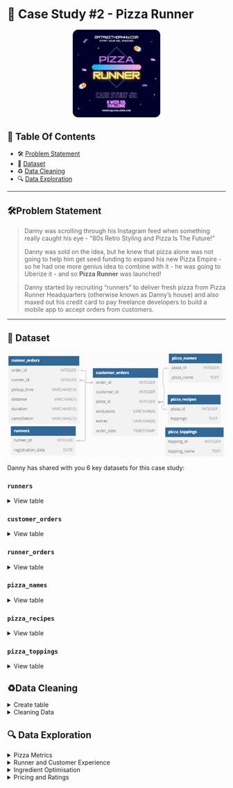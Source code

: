 # 🍕 Case Study #2 - Pizza Runner
<p align="center">
<img src="https://github.com/seeam1026/SQL-data-exploration/blob/main/IMG/org-2.png" width=40% height=40%>

## 📕 Table Of Contents
  - 🛠️ [Problem Statement](#problem-statement)
  - 📂 [Dataset](#-dataset)
  - ♻️ [Data Cleaning](#data-cleaning)
  - 🔍 [Data Exploration](#-data-exploration)

---

## 🛠Problem Statement

> Danny was scrolling through his Instagram feed when something really caught his eye - “80s Retro Styling and Pizza Is The Future!”
> 
> Danny was sold on the idea, but he knew that pizza alone was not going to help him get seed funding to expand his new Pizza Empire - so he had one more genius idea to combine with it - he was going to Uberize it - and so **Pizza Runner** was launched!
> 
> Danny started by recruiting “runners” to deliver fresh pizza from Pizza Runner Headquarters (otherwise known as Danny’s house) and also maxed out his credit card to pay freelance developers to build a mobile app to accept orders from customers.

---

## 📂 Dataset
<p align="center">
<img src="https://github.com/seeam1026/SQL-data-exploration/blob/main/Case%20study-Pizza%20runner/pizza%20runner%20erd.png">

Danny has shared with you 6 key datasets for this case study:

### **```runners```**
<details>
<summary>
View table
</summary>

The runners table shows the **```registration_date```** for each new runner.


|runner_id|registration_date|
|---------|-----------------|
|1        |1/1/2021         |
|2        |1/3/2021         |
|3        |1/8/2021         |
|4        |1/15/2021        |

</details>


### **```customer_orders```**

<details>
<summary>
View table
</summary>

Customer pizza orders are captured in the **```customer_orders```** table with 1 row for each individual pizza that is part of the order.

| order_id | customer_id | pizza_id | exclusions | extras | order_time          |
| -------- | ----------- | -------- | ---------- | ------ | ------------------- |
| 1        | 101         | 1        |            |        | 2020-01-01 18:05:02 |
| 2        | 101         | 1        |            |        | 2020-01-01 19:00:52 |
| 3        | 102         | 1        |            |        | 2020-01-02 23:51:23 |
| 3        | 102         | 2        |            |        | 2020-01-02 23:51:23 |
| 4        | 103         | 1        | 4          |        | 2020-01-04 13:23:46 |
| 4        | 103         | 1        | 4          |        | 2020-01-04 13:23:46 |
| 4        | 103         | 2        | 4          |        | 2020-01-04 13:23:46 |
| 5        | 104         | 1        | null       | 1      | 2020-01-08 21:00:29 |
| 6        | 101         | 2        | null       | null   | 2020-01-08 21:03:13 |
| 7        | 105         | 2        | null       | 1      | 2020-01-08 21:20:29 |
| 8        | 102         | 1        | null       | null   | 2020-01-09 23:54:33 |
| 9        | 103         | 1        | 4          | 1, 5   | 2020-01-10 11:22:59 |
| 10       | 104         | 1        | null       | null   | 2020-01-11 18:34:49 |
| 10       | 104         | 1        | 2, 6       | 1, 4   | 2020-01-11 18:34:49 |

</details>

### **```runner_orders```**

<details>
<summary>
View table
</summary>

After each orders are received through the system - they are assigned to a runner - however not all orders are fully completed and can be cancelled by the restaurant or the customer.

The **```pickup_time```** is the timestamp at which the runner arrives at the Pizza Runner headquarters to pick up the freshly cooked pizzas. 

The **```distance```** and **```duration```** fields are related to how far and long the runner had to travel to deliver the order to the respective customer.


| order_id | runner_id | pickup_time         | distance | duration   | cancellation            |
| -------- | --------- | ------------------- | -------- | ---------- | ----------------------- |
| 1        | 1         | 2020-01-01 18:15:34 | 20km     | 32 minutes |                         |
| 2        | 1         | 2020-01-01 19:10:54 | 20km     | 27 minutes |                         |
| 3        | 1         | 2020-01-03 00:12:37 | 13.4km   | 20 mins    |                         |
| 4        | 2         | 2020-01-04 13:53:03 | 23.4     | 40         |                         |
| 5        | 3         | 2020-01-08 21:10:57 | 10       | 15         |                         |
| 6        | 3         | null                | null     | null       | Restaurant Cancellation |
| 7        | 2         | 2020-01-08 21:30:45 | 25km     | 25mins     | null                    |
| 8        | 2         | 2020-01-10 00:15:02 | 23.4 km  | 15 minute  | null                    |
| 9        | 2         | null                | null     | null       | Customer Cancellation   |
| 10       | 1         | 2020-01-11 18:50:20 | 10km     | 10minutes  | null                    |


</details>

### **```pizza_names```**

<details>
<summary>
View table
</summary>

|pizza_id|pizza_name|
|--------|----------|
|1       |Meat Lovers|
|2       |Vegetarian|

</details>

### **```pizza_recipes```**

<details>
<summary>
View table
</summary>

Each **```pizza_id```** has a standard set of **```toppings```** which are used as part of the pizza recipe.


|pizza_id|toppings |
|--------|---------|
|1       |1, 2, 3, 4, 5, 6, 8, 10| 
|2       |4, 6, 7, 9, 11, 12| 

</details>

### **```pizza_toppings```**

<details>
<summary>
View table
</summary>

This table contains all of the **```topping_name```** values with their corresponding **```topping_id```** value.


|topping_id|topping_name|
|----------|------------|
|1         |Bacon       | 
|2         |BBQ Sauce   | 
|3         |Beef        |  
|4         |Cheese      |  
|5         |Chicken     |     
|6         |Mushrooms   |  
|7         |Onions      |     
|8         |Pepperoni   | 
|9         |Peppers     |   
|10        |Salami      | 
|11        |Tomatoes    | 
|12        |Tomato Sauce|

</details>

## ♻Data Cleaning
<details>
<summary>
Create table
</summary>

** **	
 ```sql
	DROP TABLE IF EXISTS runners;
	CREATE TABLE runners (
	  "runner_id" INTEGER,
	  "registration_date" DATE
	);
	INSERT INTO runners
	  ("runner_id", "registration_date")
	VALUES
	  (1, '2021-01-01'),
	  (2, '2021-01-03'),
	  (3, '2021-01-08'),
	  (4, '2021-01-15');
	
	
	DROP TABLE IF EXISTS customer_orders;
	CREATE TABLE customer_orders (
	  "order_id" INTEGER,
	  "customer_id" INTEGER,
	  "pizza_id" INTEGER,
	  "exclusions" VARCHAR(4),
	  "extras" VARCHAR(4),
	  "order_time" TIMESTAMP
	);
	
	INSERT INTO customer_orders
	  ("order_id", "customer_id", "pizza_id", "exclusions", "extras", "order_time")
	VALUES
	  ('1', '101', '1', '', '', '2020-01-01 18:05:02'),
	  ('2', '101', '1', '', '', '2020-01-01 19:00:52'),
	  ('3', '102', '1', '', '', '2020-01-02 23:51:23'),
	  ('3', '102', '2', '', NULL, '2020-01-02 23:51:23'),
	  ('4', '103', '1', '4', '', '2020-01-04 13:23:46'),
	  ('4', '103', '1', '4', '', '2020-01-04 13:23:46'),
	  ('4', '103', '2', '4', '', '2020-01-04 13:23:46'),
	  ('5', '104', '1', 'null', '1', '2020-01-08 21:00:29'),
	  ('6', '101', '2', 'null', 'null', '2020-01-08 21:03:13'),
	  ('7', '105', '2', 'null', '1', '2020-01-08 21:20:29'),
	  ('8', '102', '1', 'null', 'null', '2020-01-09 23:54:33'),
	  ('9', '103', '1', '4', '1, 5', '2020-01-10 11:22:59'),
	  ('10', '104', '1', 'null', 'null', '2020-01-11 18:34:49'),
	  ('10', '104', '1', '2, 6', '1, 4', '2020-01-11 18:34:49');
	
	
	DROP TABLE IF EXISTS runner_orders;
	CREATE TABLE runner_orders (
	  "order_id" INTEGER,
	  "runner_id" INTEGER,
	  "pickup_time" VARCHAR(19),
	  "distance" VARCHAR(7),
	  "duration" VARCHAR(10),
	  "cancellation" VARCHAR(23)
	);
	
	INSERT INTO runner_orders
	  ("order_id", "runner_id", "pickup_time", "distance", "duration", "cancellation")
	VALUES
	  ('1', '1', '2020-01-01 18:15:34', '20km', '32 minutes', ''),
	  ('2', '1', '2020-01-01 19:10:54', '20km', '27 minutes', ''),
	  ('3', '1', '2020-01-03 00:12:37', '13.4km', '20 mins', NULL),
	  ('4', '2', '2020-01-04 13:53:03', '23.4', '40', NULL),
	  ('5', '3', '2020-01-08 21:10:57', '10', '15', NULL),
	  ('6', '3', 'null', 'null', 'null', 'Restaurant Cancellation'),
	  ('7', '2', '2020-01-08 21:30:45', '25km', '25mins', 'null'),
	  ('8', '2', '2020-01-10 00:15:02', '23.4 km', '15 minute', 'null'),
	  ('9', '2', 'null', 'null', 'null', 'Customer Cancellation'),
	  ('10', '1', '2020-01-11 18:50:20', '10km', '10minutes', 'null');
	
	
	DROP TABLE IF EXISTS pizza_names;
	CREATE TABLE pizza_names (
	  "pizza_id" INTEGER,
	  "pizza_name" TEXT
	);
	INSERT INTO pizza_names
	  ("pizza_id", "pizza_name")
	VALUES
	  (1, 'Meatlovers'),
	  (2, 'Vegetarian');
	
	
	DROP TABLE IF EXISTS pizza_recipes;
	CREATE TABLE pizza_recipes (
	  "pizza_id" INTEGER,
	  "toppings" TEXT
	);
	INSERT INTO pizza_recipes
	  ("pizza_id", "toppings")
	VALUES
	  (1, '1, 2, 3, 4, 5, 6, 8, 10'),
	  (2, '4, 6, 7, 9, 11, 12');
	
	
	DROP TABLE IF EXISTS pizza_toppings;
	CREATE TABLE pizza_toppings (
	  "topping_id" INTEGER,
	  "topping_name" TEXT
	);
	INSERT INTO pizza_toppings
	  ("topping_id", "topping_name")
	VALUES
	  (1, 'Bacon'),
	  (2, 'BBQ Sauce'),
	  (3, 'Beef'),
	  (4, 'Cheese'),
	  (5, 'Chicken'),
	  (6, 'Mushrooms'),
	  (7, 'Onions'),
	  (8, 'Pepperoni'),
	  (9, 'Peppers'),
	  (10, 'Salami'),
	  (11, 'Tomatoes'),
	  (12, 'Tomato Sauce');
```		
</details>

<details>
<summary>
Cleaning Data
</summary>

## Clean customer_orders data:
**```customer_orders```**
- Converting ```null``` and ```NaN``` values into blanks ```''``` in ```exclusions``` and ```extras```
```sql
	UPDATE customer_orders
	SET exclusions = CASE WHEN exclusions = '' or exclusions LIKE '%null%' or exclusions LIKE '%nan%' THEN NULL ELSE exclusions END,
	    extras = CASE WHEN extras = '' or extras LIKE '%null%' or extras LIKE '%nan%' THEN NULL ELSE extras END;
```
## Clean runner_orders data:
**```runner_orders```**

- Converting ```'null'``` text values into null values for ```pickup_time```, ```distance``` and ```duration```
- Extracting only numbers and decimal spaces for the distance and duration columns
- Converting blanks, ```'null'``` and ```NaN``` into null values for cancellation 
  ```sql
   UPDATE runner_orders
   SET 	pickup_time = CASE WHEN pickup_time LIKE '%null%' THEN NULL ELSE pickup_time END,
  	distance = CASE WHEN distance LIKE '%null%' THEN NULL ELSE distance END,
  	duration = CASE WHEN duration LIKE '%null%' THEN NULL ELSE duration END,
  	cancellation = CASE WHEN cancellation LIKE '%null%' or cancellation LIKE '%nan%' or cancellation = '' THEN NULL ELSE cancellation END;

    UPDATE runner_orders
    SET	distance = replace(distance, 'km', ''),
  	duration = trim(regexp_replace(duration, 'minute|mins|min|minutes', ''));

    SELECT * FROM runner_orders;
  ```

## Clean pizza_recipes data:
**```pizza_recipes```**

```sql
   CREATE TEMP TABLE temp_pizza_recipe(pizza_id INT, pizza_topping TEXT);
   INSERT INTO temp_pizza_recipe(pizza_id, pizza_topping)
   SELECT pizza_id, unnest(string_to_array(toppings, ',')) 
   FROM pizza_recipes;
   TRUNCATE TABLE pizza_recipes;
   INSERT INTO pizza_recipes(pizza_id, toppings)
   SELECT pizza_id, pizza_topping FROM temp_pizza_recipe;
   SELECT * FROM pizza_recipes;
	
   DROP TABLE IF EXISTS temp_pizza_recipe;
	
   ALTER TABLE pizza_recipes 
   ALTER COLUMN toppings TYPE INT
   USING toppings::INT;
```
	
</details>


## 🔍 Data Exploration

<details>
<summary> 
Pizza Metrics
</summary>

### **Q1. How many pizzas were ordered?**
```sql
SELECT COUNT(pizza_id) as pizza_count
FROM customer_orders
```
|pizza_count|
|-----------|
|14         |

### **Q2. How many unique customer orders were made?**
```sql
SELECT COUNT(DISTINCT order_id) AS order_count
FROM customer_orders;
```
|order_count|
|-----------|
|10         |


### **Q3. How many successful orders were delivered by each runner?**
```sql
 SELECT runner_id,
	COUNT(order_id) AS successful_orders
 FROM runner_orders
 WHERE cancellation is NULL
 GROUP BY runner_id;
```

| runner_id | successful_orders |
|-----------|-------------------|
| 1         | 4                 |
| 2         | 3                 |
| 3         | 1                 |


### **Q4. How many of each type of pizza was delivered?**
```SQL
SELECT  pizza_names.pizza_name,
	cte.pizza_type_count
FROM pizza_names
JOIN	
	(SELECT co.pizza_id,
		COUNT(co.order_id) AS pizza_type_count
	FROM runner_orders AS ru
	JOIN customer_orders AS co 
	ON co.order_id = ru.order_id 
	WHERE ru.cancellation is NULL
	GROUP BY co.pizza_id) AS cte
ON cte.pizza_id = pizza_names.pizza_id
```

| pizza_name | pizza_type_count |
|------------|------------------|
| Meatlovers | 9                |
| Vegetarian | 3                |


### **Q5. How many Vegetarian and Meatlovers were ordered by each customer?**
```SQL
SELECT 	customer_id, 
	SUM(CASE WHEN pizza_id = 1 THEN 1 ELSE 0 END) AS meat_lovers,
	SUM(CASE WHEN pizza_id = 2 THEN 1 ELSE 0 END) AS vegetarian
FROM customer_orders
GROUP BY customer_id;
```

| customer_id | meat_lovers | vegetarian |
|-------------|-------------|------------|
| 101         | 2           | 1          |
| 103         | 3           | 1          |
| 104         | 3           | 0          |
| 105         | 0           | 1          |
| 102         | 2           | 1          |

### **Q6. What was the maximum number of pizzas delivered in a single order?**
```SQL
SELECT MAX(pizza_count_per_order) AS max_count
FROM (
  SELECT
	co.order_id,
	COUNT(co.pizza_id) AS pizza_count_per_order
  FROM runner_orders AS ru
  JOIN customer_orders AS co
  	ON co.order_id = ru.order_id
  WHERE ru.cancellation is NULL
  GROUP BY co.order_id) AS cte;
 ``` 

| max_count |
|-----------|
| 3         |


### **Q7. For each customer, how many delivered pizzas had at least 1 change and how many had no changes?**
```SQL
SELECT
  co.customer_id,
  SUM(CASE WHEN co.exclusions IS NOT NULL OR co.extras IS NOT NULL THEN 1 ELSE 0 END) AS changes,
  SUM(CASE WHEN co.exclusions is NULL AND co.extras is NULL THEN 1 ELSE 0 END) AS no_change
FROM runner_orders AS ru
JOIN customer_orders AS co
  ON ru.order_id = co.order_id
WHERE ru.cancellation is NULL
GROUP BY co.customer_id
ORDER BY co.customer_id;
```

| customer_id | changes | no_change |
|-------------|---------|-----------|
| 101         | 0       | 2         |
| 102         | 0       | 3         |
| 103         | 3       | 3         |
| 104         | 2       | 2         |
| 105         | 1       | 1         |


### **Q8. How many pizzas were delivered that had both exclusions and extras?**
```SQL
SELECT
  SUM(CASE WHEN co.exclusions IS NOT NULL AND co.extras IS NOT NULL THEN 1 ELSE 0 END) AS pizza_count
FROM runner_orders AS ru
JOIN customer_orders AS co
  ON co.order_id = ru.order_id
WHERE ru.cancellation IS NULL;
```  

| pizza_count |
|-------------|
| 1           |


### **Q9. What was the total volume of pizzas ordered for each hour of the day?**
```SQL
SELECT
  DATE_PART('hour', order_time) AS hour_of_day,
  COUNT(pizza_id) as pizza_count
FROM customer_orders
GROUP BY hour_of_day
ORDER BY hour_of_day;
```

| hour_of_day | pizza_count |
|-------------|-------------|
| 11          | 1           |
| 12          | 2           |
| 13          | 3           |
| 18          | 3           |
| 19          | 1           |
| 21          | 3           |
| 23          | 1           |

### **Q10. What was the volume of orders for each day of the week?**
```SQL
SELECT
  TO_CHAR(order_time,'day') AS day_of_week,
  COUNT(pizza_id) AS pizza_count
FROM customer_orders
GROUP BY day_of_week, DATE_PART('dow', order_time)
ORDER BY DATE_PART('dow', order_time);
```

| day_of_week | pizza_count |
|-------------|-------------|
| Friday      | 1           |
| Saturday    | 5           |
| Thursday    | 3           |
| Wednesday   | 5           |

</details>

<details>
<summary>
Runner and Customer Experience
</summary>

### **Q1. How many runners signed up for each 1 week period? (i.e. week starts 2021-01-01)**
```SQL
WITH runner_signups AS (
  SELECT
    runner_id,
    registration_date,
    registration_date - ((registration_date - '2021-01-01') % 7)  AS start_of_week
  FROM pizza_runner.runners
)
SELECT
  start_of_week,
  COUNT(runner_id) AS signups
FROM runner_signups
GROUP BY start_of_week
ORDER BY start_of_week;
```

| start_of_week            | signups |
|--------------------------|---------|
| 2021-01-01T00:00:00.000Z | 2       |
| 2021-01-08T00:00:00.000Z | 1       |
| 2021-01-15T00:00:00.000Z | 1       |

### **Q2. What was the average time in minutes it took for each runner to arrive at the Pizza Runner HQ to pickup the order?**
```SQL
SELECT
  ru.runner_id,
  DATE_PART('minute', AVG(ru.pickup_time::timestamp - co.order_time)) AS avg_arrival_minutes
FROM runner_orders AS ru
JOIN customer_orders AS co 
 ON co.order_id = ru.order_id
WHERE ru.cancellation IS NULL
GROUP BY ru.runner_id;
```
| runner_id | avg_arrival_minutes |
|-----------|---------------------|
| 1         | 15                  |
| 2         | 23                  |
| 3         | 10                  |

### **Q3. Is there any relationship between the number of pizzas and how long the order takes to prepare?**
```SQL
SELECT
  ru.order_id,
  count(co.pizza_id) AS pizzas_count,
  ROUND(EXTRACT(EPOCH FROM (ru.pickup_time::TIMESTAMP - co.order_time))::DECIMAL/60, 2) AS avg_time,
  CASE  WHEN COUNT(co.pizza_id) = 1 THEN 'Takes more than 10 minutes to prepare'
	WHEN COUNT(co.pizza_id) > 1 THEN 'Preparation time is based on order quantity, approximately or more than 10 minutes per order' END AS relationship
FROM runner_orders AS ru
JOIN customer_orders AS co
  ON co.order_id = ru.order_id 
WHERE ru.pickup_time IS NOT NULL
GROUP BY ru.order_id, ru.pickup_time, co.order_time
ORDER BY ru.order_id;
```

| order_id | pizzas_count | avg_time | relationship                                                                                 |
| -------- | ------------ | -------- | -------------------------------------------------------------------------------------------- |
| 1        | 1            | 10.53    | Takes more than 10 minutes to prepare                                                        |
| 2        | 1            | 10.03    | Takes more than 10 minutes to prepare                                                        |
| 3        | 2            | 21.23    | Preparation time is based on order quantity, approximately or more than 10 minutes per order |
| 4        | 3            | 29.28    | Preparation time is based on order quantity, approximately or more than 10 minutes per order |
| 5        | 1            | 10.47    | Takes more than 10 minutes to prepare                                                        |
| 7        | 1            | 10.27    | Takes more than 10 minutes to prepare                                                        |
| 8        | 1            | 20.48    | Takes more than 10 minutes to prepare                                                        |
| 10       | 2            | 15.52    | Preparation time is based on order quantity, approximately or more than 10 minutes per order |


### **Q4. What was the average distance travelled for each runner?**
```SQL
SELECT  runner_id,
	ROUND(AVG(distance::DECIMAL), 2) AS avg_distance
FROM runner_orders
GROUP BY runner_id
ORDER BY runner_id;
```

| runner_id | avg_distance |
|-----------|--------------|
| 1         | 15.85        |
| 2         | 23.93        |
| 3         | 10.00        |

### **Q5. What was the difference between the longest and shortest delivery times for all orders?**
```SQL
SELECT MAX(duration::INT) - MIN(duration::INT) AS difference
FROM runner_orders;
```

| difference |
|------------|
| 30         |

### **Q6. What was the average speed for each runner for each delivery and do you notice any trend for these values?**
```SQL
SELECT
  ru.order_id,
  ru.runner_id,
  COUNT(co.pizza_id) AS pizza_count,
  ROUND(AVG(distance::DECIMAL), 1) AS distance,
  ROUND(AVG(duration::INT), 1) AS duration,
  ROUND(AVG(ru.distance::DECIMAL/ru.duration::INT)*60, 2) AS speed_kmh
FROM runner_orders AS ru
JOIN customer_orders AS co
  ON ru.order_id = co.order_id
WHERE ru.cancellation IS NULL
GROUP BY ru.order_id, ru.runner_id
ORDER BY speed_kmh DESC;
```

| order_id | runner_id | pizzas_count | distance | duration | speed_kmh |
|----------|-----------|--------------|----------|----------|-----------|
| 8        | 2         | 1            | 23.4     | 15       | 93.60 	|
| 7        | 2         | 1            | 25       | 25       | 60.00 	|
| 10       | 1         | 2            | 10       | 10       | 60.00 	|
| 2        | 1         | 1            | 20       | 27       | 44.44 	|
| 3        | 1         | 2            | 13.4     | 20       | 40.20 	|
| 5        | 3         | 1            | 10       | 15       | 40.00 	|
| 1        | 1         | 1            | 20       | 32       | 37.50 	|
| 4        | 2         | 3            | 23.4     | 40       | 35.10 	|

**Finding:**
- **Orders are listed in decreasing order of average speed:**
> *Although the fastest order delivered only 1 pizza and the slowest order delivered 3 pizzas, there is no clear trend indicating that more pizzas in an order result in slower delivery speeds.*


### **Q7. What is the successful delivery percentage for each runner?**
```sql
SELECT
  ru.runner_id,
  ROUND(100.0*cte.successful_order/COUNT(ru.order_id)) AS delivery_percent
FROM runner_orders AS ru
JOIN (
    SELECT
	runner_id,
	COUNT(order_id) AS successful_order
    FROM runner_orders
    WHERE pickup_time IS NOT NULL
    GROUP BY runner_id) AS cte
 ON cte.runner_id = ru.runner_id
GROUP BY ru.runner_id, cte.successful_order
ORDER BY ru.runner_id;
```

| runner_id | delivery_percent |
|-----------|------------------|
| 1         | 100              |
| 2         | 75               |
| 3         | 50               |


</details>

<details>
	<summary>
		Ingredient Optimisation
	</summary>
	
 ### **Q1. What are the standard ingredients for each pizza?**
 ```SQL
    WITH CTE AS (
      SELECT pz.pizza_id, STRING_AGG(pt.topping_name, ',') AS standard_ingredients
      FROM pizza_recipes AS pz
      JOIN pizza_toppings AS pt 
      ON pz.toppings = pt.topping_id
      GROUP BY pz.pizza_id)
      
    SELECT pizza_names.pizza_name, CTE.standard_ingredients
    FROM pizza_names
    JOIN CTE
    ON CTE.pizza_id = pizza_names.pizza_id;
```
>Output

| pizza_name | standard_ingredients                                           |
| ---------- | -------------------------------------------------------------- |
| Meatlovers | Bacon,BBQ Sauce,Beef,Cheese,Chicken,Mushrooms,Pepperoni,Salami |
| Vegetarian | Cheese,Mushrooms,Onions,Peppers,Tomatoes,Tomato Sauce          |

### **Q2. What was the most commonly added extra?**
```SQL
    WITH CTE_extras AS (
      SELECT DISTINCT extras, COUNT(order_id) AS total_order
      FROM (
      	SELECT order_id, pizza_id, CAST(UNNEST(string_to_array(extras,',')) AS INT) AS extras
      	FROM customer_orders
      	WHERE extras IS NOT NULL) AS cte
      GROUP BY extras
      ORDER BY total_order DESC)
    	
    SELECT 
    	pizza_toppings.topping_name, 
    	CTE_extras.total_order
    FROM pizza_toppings
    JOIN CTE_extras
    ON CTE_extras.extras = pizza_toppings.topping_id
    ORDER BY CTE_extras.total_order DESC
    LIMIT 1;
```
>Output

| topping_name | total_order |
| ------------ | ----------- |
| Bacon        | 4           |

### **Q3. What was the most common exclusion?**
```SQL
    WITH CTE_exclusion AS (
      SELECT DISTINCT exclusions, COUNT(order_id) AS total_order
      FROM (
      	SELECT order_id, pizza_id, CAST(UNNEST(string_to_array(exclusions,',')) AS INT) AS exclusions
        FROM customer_orders
        WHERE exclusions IS NOT NULL) AS cte
      GROUP BY exclusions
      ORDER BY total_order DESC)
    	
    SELECT 
    	pizza_toppings.topping_name, 
    	CTE_exclusion.total_order
    FROM pizza_toppings
    JOIN CTE_exclusion 
    ON CTE_exclusion.exclusions = pizza_toppings.topping_id
    ORDER BY CTE_exclusion.total_order DESC
    LIMIT 1;
```
>Output

| topping_name | total_order |
| ------------ | ----------- |
| Cheese       | 4           |

### **Q4. Generate an order item for each record in the customers_orders table in the format of one of the following:
* Meat Lovers
* Meat Lovers - Exclude Beef
* Meat Lovers - Extra Bacon
* Meat Lovers - Exclude Cheese, Bacon - Extra Mushroom, Peppers
```SQL
    SELECT order_id, customer_id,
    CASE WHEN pizza_id = 1 AND exclusions = '4' AND extras LIKE '%1%' AND extras LIKE '%5%' THEN 'Meat lover - Extra Bacon, Chicken - Exclude Cheese'
    	WHEN pizza_id = 1 AND extras LIKE '%1%' AND extras LIKE '%4%' AND exclusions LIKE '%2%' AND exclusions LIKE '%6%' THEN 'Meat Lover - Exclude BBQ Sauce, Mushrooms - Extra Bacon, Cheese'
    	WHEN exclusions LIKE '%4%' THEN 'Meat Lover - Exclude cheese'
    	WHEN pizza_id = 1 AND extras LIKE'%1%' THEN 'Meat Lover - Extra Bacon'
        ELSE 'Meat Lover' END
    FROM customer_orders
    WHERE pizza_id = 1;

```
>Output

| order_id | customer_id | case                                                            |
| -------- | ----------- | --------------------------------------------------------------- |
| 1        | 101         | Meat Lover                                                      |
| 2        | 101         | Meat Lover                                                      |
| 3        | 102         | Meat Lover                                                      |
| 4        | 103         | Meat Lover - Exclude cheese                                     |
| 4        | 103         | Meat Lover - Exclude cheese                                     |
| 5        | 104         | Meat Lover - Extra Bacon                                        |
| 8        | 102         | Meat Lover                                                      |
| 9        | 103         | Meat lover - Extra Bacon, Chicken - Exclude Cheese              |
| 10       | 104         | Meat Lover                                                      |
| 10       | 104         | Meat Lover - Exclude BBQ Sauce, Mushrooms - Extra Bacon, Cheese |

</details>

<details>
	<summary>
		Pricing and Ratings
	</summary>
	
### **Q1. If a Meat Lovers pizza costs $12 and Vegetarian costs $10 and there were no charges for changes - how much money has Pizza Runner made so far if there are no delivery fees?**
```SQL
    SELECT
    SUM(CASE WHEN co.pizza_id = 1 THEN 12 ELSE 10 END) AS total_revenue
    FROM customer_orders AS co
    JOIN runner_orders AS ru
    ON ru.order_id = co.order_id
    WHERE ru.cancellation IS NULL;
```
>Output

| total_revenue |
| ------------- |
| 138           |

### **Q2. What if there was an additional $1 charge for any pizza extras?**
* Add cheese is $1 extra
```SQL
    WITH CTE_ex AS (
      SELECT 
        order_id, 
        customer_id, 
        pizza_id,
    	CASE WHEN exclusions LIKE '%,%' THEN SPLIT_PART(exclusions, ',', 1) ELSE exclusions END AS exlusions_col1, 
    	CASE WHEN exclusions LIKE '%,%' THEN SPLIT_PART(exclusions, ',', 2) END AS exlusions_col2,
    	CASE WHEN extras LIKE '%,%' THEN SPLIT_PART(extras, ',', 1) ELSE extras END AS extras_col1,
    	CASE WHEN extras LIKE '%,%' THEN SPLIT_PART(extras, ',', 2)  END AS extras_col2
      FROM customer_orders
      ORDER BY order_id)
     
    SELECT
    SUM(CASE WHEN CTE_ex.pizza_id = 1 AND CTE_ex.extras_col1 IS NOT NULL AND CTE_ex.extras_col2 IS NOT NULL THEN 14
        	WHEN CTE_ex.pizza_id = 1 AND CTE_ex.extras_col1 IS NULL AND CTE_ex.extras_col2 IS NULL THEN 12
        	WHEN CTE_ex.pizza_id = 1 AND CTE_ex.extras_col1 IS NOT NULL AND CTE_ex.extras_col2 IS NULL THEN 13
    	WHEN CTE_ex.pizza_id = 2 AND CTE_ex.extras_col1 IS NULL AND CTE_ex.extras_col2 IS NULL THEN 10
        	WHEN CTE_ex.pizza_id = 2 AND CTE_ex.extras_col1 IS NOT NULL AND CTE_ex.extras_col2 IS NOT NULL THEN 12
        	ELSE 11 END) AS total_revenue
    FROM runner_orders AS ru  
    JOIN CTE_ex 
    ON ru.order_id = CTE_ex.order_id
    WHERE ru.pickup_time IS NOT NULL;

```
>Output

| total_revenue |
| ------------- |
| 142           |

### **Q3. Using your newly generated table - can you join all of the information together to form a table which has the following information for successful deliveries?**
* customer_id
* order_id
* runner_id
* rating
* order_time
* pickup_time
* Time between order and pickup
* Delivery duration
* Average speed
* Total number of pizzas

```SQL
    WITH orders_per_runner AS (
      SELECT runner_id, COUNT(order_id) AS total_orders 
      FROM runner_orders
      GROUP BY runner_id),
      
      successful_rate AS (
      SELECT 
      	cte_num_of_success.runner_id, 
      	cte_num_of_success.success_orders, 
      	orders_per_runner.total_orders,
      	ROUND(100.0*cte_num_of_success.success_orders/orders_per_runner.total_orders::decimal, 2) AS rating
      FROM orders_per_runner
      JOIN (
        SELECT runner_id, COUNT(order_id) AS success_orders
        FROM runner_orders
        WHERE cancellation IS NULL
        GROUP BY runner_id) AS cte_num_of_success
      ON cte_num_of_success.runner_id = orders_per_runner.runner_id
      GROUP BY cte_num_of_success.runner_id, cte_num_of_success.success_orders, orders_per_runner.total_orders),
      
      cte_time AS (
        SELECT 
            ru.runner_id, 
            co.order_id, 
            co.order_time, 
            ru.pickup_time::timestamp, 
            ROUND(EXTRACT(EPOCH FROM (ru.pickup_time::timestamp - co.order_time))::decimal/60, 2) AS time_between, 
            ru.duration
        FROM customer_orders AS co
        JOIN runner_orders AS ru
        ON ru.order_id = co.order_id
        WHERE ru.pickup_time IS NOT NULL),
        
      cte_speed AS (
          SELECT 
            runner_id, 
            ROUND(60*AVG(distance::DECIMAL)/ AVG(duration::INTEGER), 2) AS avg_speed
          FROM runner_orders 
          WHERE pickup_time IS NOT NULL 
          GROUP BY runner_id),
      
      cte_time_speed AS (
        SELECT 
          cte_time.runner_id, 
          cte_time.order_id, 
          cte_time.order_time, 
          cte_time.pickup_time, 
          cte_time.time_between, 
          cte_time.duration, 
          cte_speed.avg_speed
        FROM cte_time
        JOIN cte_speed
        ON cte_speed.runner_id = cte_time.runner_id),
      
      cte_total_pizza AS (
        SELECT customer_id, COUNT(pizza_id) AS total_pizza 
        FROM customer_orders
        GROUP BY customer_id),
      
      info_successful_diliveries AS (
        SELECT co.customer_id, co.order_id, cte_time_speed.runner_id,  TO_CHAR(cte_time_speed.order_time, 'HH24:MI:SS') AS order_time, TO_CHAR(cte_time_speed.pickup_time, 'HH24:MI:SS') AS pickup_time, cte_time_speed.time_between, cte_time_speed.duration, cte_time_speed.avg_speed, successful_rate.rating
        FROM customer_orders AS co
        LEFT JOIN cte_time_speed ON cte_time_speed.order_id = co.order_id
        LEFT JOIN successful_rate ON successful_rate.runner_id = cte_time_speed.runner_id)
        
    SELECT info_successful_diliveries.*, cte_total_pizza.total_pizza
    FROM info_successful_diliveries
    JOIN cte_total_pizza
    ON cte_total_pizza.customer_id = info_successful_diliveries.customer_id;
```
>Output

| customer_id | order_id | runner_id | order_time | pickup_time | time_between | duration | avg_speed | rating | total_pizza |
| ----------- | -------- | --------- | ---------- | ----------- | ------------ | -------- | --------- | ------ | ----------- |
| 101         | 1        | 1         | 18:05:02   | 18:15:34    | 10.53        | 32       | 42.74     | 100.00 | 3           |
| 101         | 2        | 1         | 19:00:52   | 19:10:54    | 10.03        | 27       | 42.74     | 100.00 | 3           |
| 102         | 3        | 1         | 23:51:23   | 00:12:37    | 21.23        | 20       | 42.74     | 100.00 | 3           |
| 102         | 3        | 1         | 23:51:23   | 00:12:37    | 21.23        | 20       | 42.74     | 100.00 | 3           |
| 102         | 3        | 1         | 23:51:23   | 00:12:37    | 21.23        | 20       | 42.74     | 100.00 | 3           |
| 102         | 3        | 1         | 23:51:23   | 00:12:37    | 21.23        | 20       | 42.74     | 100.00 | 3           |
| 103         | 4        | 2         | 13:23:46   | 13:53:03    | 29.28        | 40       | 53.85     | 75.00  | 4           |
| 103         | 4        | 2         | 13:23:46   | 13:53:03    | 29.28        | 40       | 53.85     | 75.00  | 4           |
| 103         | 4        | 2         | 13:23:46   | 13:53:03    | 29.28        | 40       | 53.85     | 75.00  | 4           |
| 103         | 4        | 2         | 13:23:46   | 13:53:03    | 29.28        | 40       | 53.85     | 75.00  | 4           |
| 103         | 4        | 2         | 13:23:46   | 13:53:03    | 29.28        | 40       | 53.85     | 75.00  | 4           |
| 103         | 4        | 2         | 13:23:46   | 13:53:03    | 29.28        | 40       | 53.85     | 75.00  | 4           |
| 103         | 4        | 2         | 13:23:46   | 13:53:03    | 29.28        | 40       | 53.85     | 75.00  | 4           |
| 103         | 4        | 2         | 13:23:46   | 13:53:03    | 29.28        | 40       | 53.85     | 75.00  | 4           |
| 103         | 4        | 2         | 13:23:46   | 13:53:03    | 29.28        | 40       | 53.85     | 75.00  | 4           |
| 104         | 5        | 3         | 21:00:29   | 21:10:57    | 10.47        | 15       | 40.00     | 50.00  | 3           |
| 101         | 6        |           |            |             |              |          |           |        | 3           |
| 105         | 7        | 2         | 21:20:29   | 21:30:45    | 10.27        | 25       | 53.85     | 75.00  | 1           |
| 102         | 8        | 2         | 23:54:33   | 00:15:02    | 20.48        | 15       | 53.85     | 75.00  | 3           |
| 103         | 9        |           |            |             |              |          |           |        | 4           |
| 104         | 10       | 1         | 18:34:49   | 18:50:20    | 15.52        | 10       | 42.74     | 100.00 | 3           |
| 104         | 10       | 1         | 18:34:49   | 18:50:20    | 15.52        | 10       | 42.74     | 100.00 | 3           |
| 104         | 10       | 1         | 18:34:49   | 18:50:20    | 15.52        | 10       | 42.74     | 100.00 | 3           |
| 104         | 10       | 1         | 18:34:49   | 18:50:20    | 15.52        | 10       | 42.74     | 100.00 | 3           |


### **Q4. If a Meat Lovers pizza was $12 and Vegetarian $10 fixed prices with no cost for extras and each runner is paid $0.30 per kilometre traveled - how much money does Pizza Runner have left over after these deliveries?**

```SQL
    WITH cte_money AS (
      SELECT co.order_id, ru.runner_id, CASE WHEN co.pizza_id = 1 THEN COUNT(pizza_id)*12 ELSE COUNT(pizza_id)*10 END AS total_money
      FROM customer_orders AS co
      JOIN runner_orders AS ru
      ON co.order_id = ru.order_id
      WHERE ru.pickup_time <> 'null'
      GROUP BY co.order_id, ru.runner_id, co.pizza_id
      ORDER BY co.order_id),
    
    cte_revenue AS ( 
      SELECT order_id, runner_id, SUM(total_money) AS total_revenue
      FROM cte_money
      GROUP BY order_id, runner_id),
    
    cte_cost AS (
      SELECT order_id, runner_id, round(0.3*distance::DECIMAL, 2) AS total_cost
      FROM runner_orders
      WHERE pickup_time <> 'null'
      GROUP BY order_id, runner_id, distance
      ORDER BY order_id)
    
    SELECT 
    	cte_revenue.order_id, 
        cte_revenue.runner_id, 
        cte_revenue.total_revenue, 
        cte_cost.total_cost, 
        cte_revenue.total_revenue - cte_cost.total_cost AS total_profit
    FROM cte_revenue
    JOIN cte_cost 
    ON cte_cost.order_id = cte_revenue.order_id;
```
>Output

| order_id | runner_id | total_revenue | total_cost | total_profit |
| -------- | --------- | ------------- | ---------- | ------------ |
| 1        | 1         | 12            | 6.00       | 6.00         |
| 2        | 1         | 12            | 6.00       | 6.00         |
| 3        | 1         | 22            | 4.02       | 17.98        |
| 4        | 2         | 34            | 7.02       | 26.98        |
| 5        | 3         | 12            | 3.00       | 9.00         |
| 7        | 2         | 10            | 7.50       | 2.50         |
| 8        | 2         | 12            | 7.02       | 4.98         |
| 10       | 1         | 24            | 3.00       | 21.00        |

</details>

